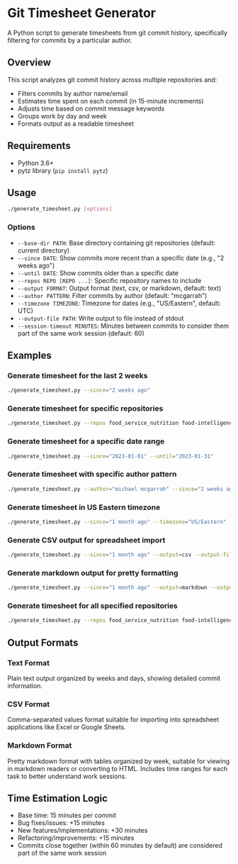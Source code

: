 # Git Timesheet Generator

A Python script to generate timesheets from git commit history, specifically filtering for commits by a particular author.

## Overview

This script analyzes git commit history across multiple repositories and:
- Filters commits by author name/email
- Estimates time spent on each commit (in 15-minute increments)
- Adjusts time based on commit message keywords
- Groups work by day and week
- Formats output as a readable timesheet

## Requirements

- Python 3.6+
- pytz library (`pip install pytz`)

## Usage

```bash
./generate_timesheet.py [options]
```

### Options

- `--base-dir PATH`: Base directory containing git repositories (default: current directory)
- `--since DATE`: Show commits more recent than a specific date (e.g., "2 weeks ago")
- `--until DATE`: Show commits older than a specific date
- `--repos REPO [REPO ...]`: Specific repository names to include
- `--output FORMAT`: Output format (text, csv, or markdown, default: text)
- `--author PATTERN`: Filter commits by author (default: "mcgarrah")
- `--timezone TIMEZONE`: Timezone for dates (e.g., "US/Eastern", default: UTC)
- `--output-file PATH`: Write output to file instead of stdout
- `--session-timeout MINUTES`: Minutes between commits to consider them part of the same work session (default: 60)

## Examples

### Generate timesheet for the last 2 weeks

```bash
./generate_timesheet.py --since="2 weeks ago"
```

### Generate timesheet for specific repositories

```bash
./generate_timesheet.py --repos food_service_nutrition food-intelligence-app gpcc --since="1 month ago"
```

### Generate timesheet for a specific date range

```bash
./generate_timesheet.py --since="2023-01-01" --until="2023-01-31"
```

### Generate timesheet with specific author pattern

```bash
./generate_timesheet.py --author="michael mcgarrah" --since="2 weeks ago"
```

### Generate timesheet in US Eastern timezone

```bash
./generate_timesheet.py --since="1 month ago" --timezone="US/Eastern"
```

### Generate CSV output for spreadsheet import

```bash
./generate_timesheet.py --since="1 month ago" --output=csv --output-file=timesheet.csv
```

### Generate markdown output for pretty formatting

```bash
./generate_timesheet.py --since="1 month ago" --output=markdown --output-file=timesheet.md
```

### Generate timesheet for all specified repositories

```bash
./generate_timesheet.py --repos food_service_nutrition food-intelligence-app gpcc gs1_gpc_python gs1_gpc_gtin oneworldsync_client oneworldsync_python oneworldsync_python_medium oneworldsync_python_tinydb shiny-quiz shiny-shop usda_fdc_python --since="1 month ago"
```

## Output Formats

### Text Format
Plain text output organized by weeks and days, showing detailed commit information.

### CSV Format
Comma-separated values format suitable for importing into spreadsheet applications like Excel or Google Sheets.

### Markdown Format
Pretty markdown format with tables organized by week, suitable for viewing in markdown readers or converting to HTML. Includes time ranges for each task to better understand work sessions.

## Time Estimation Logic

- Base time: 15 minutes per commit
- Bug fixes/issues: +15 minutes
- New features/implementations: +30 minutes
- Refactoring/improvements: +15 minutes
- Commits close together (within 60 minutes by default) are considered part of the same work session